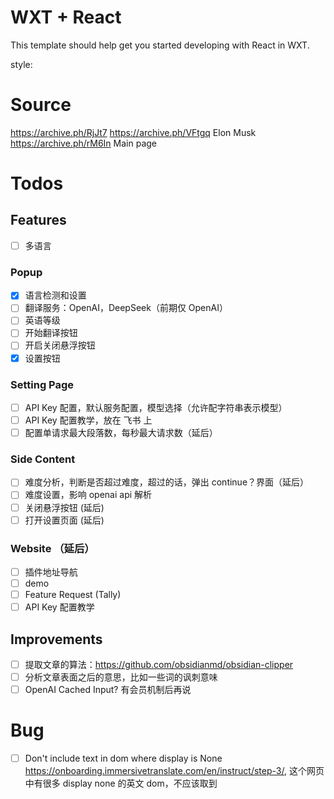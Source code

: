 # WXT + React

This template should help get you started developing with React in WXT.

style:

# Source

https://archive.ph/RjJt7
https://archive.ph/VFtgq Elon Musk
https://archive.ph/rM6In Main page

# Todos

## Features

- [ ] 多语言

### Popup

- [x] 语言检测和设置
- [ ] 翻译服务：OpenAI，DeepSeek（前期仅 OpenAI）
- [ ] 英语等级
- [ ] 开始翻译按钮
- [ ] 开启关闭悬浮按钮
- [x] 设置按钮

### Setting Page

- [ ] API Key 配置，默认服务配置，模型选择（允许配字符串表示模型）
- [ ] API Key 配置教学，放在 飞书 上
- [ ] 配置单请求最大段落数，每秒最大请求数（延后）

### Side Content

- [ ] 难度分析，判断是否超过难度，超过的话，弹出 continue？界面（延后）
- [ ] 难度设置，影响 openai api 解析
- [ ] 关闭悬浮按钮 (延后)
- [ ] 打开设置页面 (延后)

### Website （延后）

- [ ] 插件地址导航
- [ ] demo
- [ ] Feature Request (Tally)
- [ ] API Key 配置教学

## Improvements

- [ ] 提取文章的算法：https://github.com/obsidianmd/obsidian-clipper
- [ ] 分析文章表面之后的意思，比如一些词的讽刺意味
- [ ] OpenAI Cached Input? 有会员机制后再说

# Bug

- [ ] Don't include text in dom where display is None https://onboarding.immersivetranslate.com/en/instruct/step-3/, 这个网页中有很多 display none 的英文 dom，不应该取到
